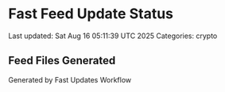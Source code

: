 # Fast Feed Update Status
Last updated: Sat Aug 16 05:11:39 UTC 2025
Categories: crypto

## Feed Files Generated

Generated by Fast Updates Workflow

